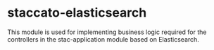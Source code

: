 # staccato-elasticsearch

This module is used for implementing business logic required for the controllers in the stac-application module based 
on Elasticsearch.  